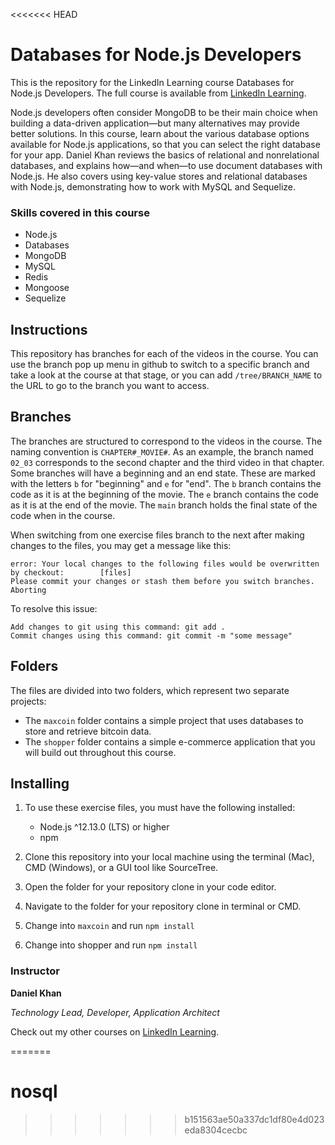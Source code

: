 <<<<<<< HEAD
# Databases for Node.js Developers
This is the repository for the LinkedIn Learning course Databases for Node.js Developers. The full course is available from [LinkedIn Learning][lil-course-url].

Node.js developers often consider MongoDB to be their main choice when building a data-driven application—but many alternatives may provide better solutions. In this course, learn about the various database options available for Node.js applications, so that you can select the right database for your app. Daniel Khan reviews the basics of relational and nonrelational databases, and explains how—and when—to use document databases with Node.js. He also covers using key-value stores and relational databases with Node.js, demonstrating how to work with MySQL and Sequelize.

### Skills covered in this course

- Node.js
- Databases
- MongoDB
- MySQL
- Redis
- Mongoose
- Sequelize

## Instructions
This repository has branches for each of the videos in the course. You can use the branch pop up menu in github to switch to a specific branch and take a look at the course at that stage, or you can add `/tree/BRANCH_NAME` to the URL to go to the branch you want to access.

## Branches
The branches are structured to correspond to the videos in the course. The naming convention is `CHAPTER#_MOVIE#`. As an example, the branch named `02_03` corresponds to the second chapter and the third video in that chapter. 
Some branches will have a beginning and an end state. These are marked with the letters `b` for "beginning" and `e` for "end". The `b` branch contains the code as it is at the beginning of the movie. The `e` branch contains the code as it is at the end of the movie. The `main` branch holds the final state of the code when in the course.

When switching from one exercise files branch to the next after making changes to the files, you may get a message like this:

    error: Your local changes to the following files would be overwritten by checkout:        [files]
    Please commit your changes or stash them before you switch branches.
    Aborting

To resolve this issue:
	
    Add changes to git using this command: git add .
	Commit changes using this command: git commit -m "some message"

## Folders

The files are divided into two folders, which represent two separate projects:

- The `maxcoin` folder contains a simple project that uses databases to store and retrieve bitcoin data.
- The `shopper` folder contains a simple e-commerce application that you will build out throughout this course.

## Installing

1. To use these exercise files, you must have the following installed:

   - Node.js ^12.13.0 (LTS) or higher
   - npm

2. Clone this repository into your local machine using the terminal (Mac), CMD (Windows), or a GUI tool like SourceTree.
3. Open the folder for your repository clone in your code editor.
4. Navigate to the folder for your repository clone in terminal or CMD.
5. Change into `maxcoin` and run `npm install`
6. Change into shopper and run `npm install`


### Instructor

**Daniel Khan**

_Technology Lead, Developer, Application Architect_

Check out my other courses on [LinkedIn Learning](https://www.linkedin.com/learning/instructors/daniel-khan?u=104).

[lil-course-url]: https://www.linkedin.com/learning/databases-for-node-js-developers-2
=======
# nosql
>>>>>>> b151563ae50a337dc1df80e4d023eda8304cecbc
